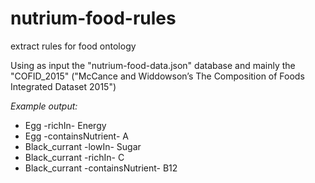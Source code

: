 # nutrium-food-rules
extract rules for food ontology

Using as input the "nutrium-food-data.json" database and mainly the "COFID_2015" ("McCance and Widdowson’s The Composition of Foods Integrated Dataset 2015")

*Example output:*
 - Egg -richIn- Energy
 - Egg -containsNutrient- A
 - Black_currant -lowIn- Sugar
 - Black_currant -richIn- C
 - Black_currant -containsNutrient- B12
